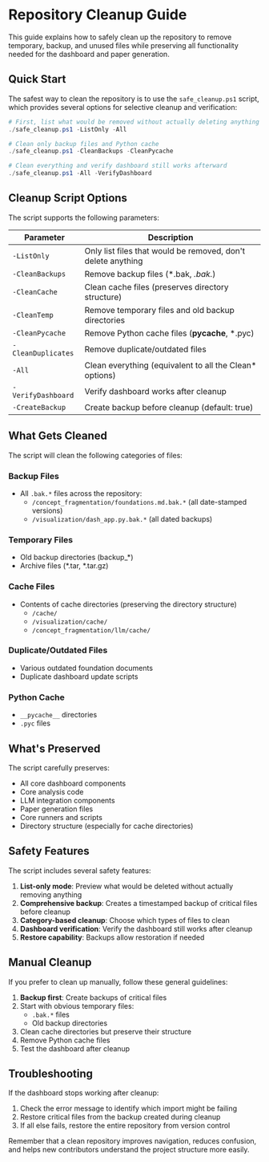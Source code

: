 # Repository Cleanup Guide

This guide explains how to safely clean up the repository to remove temporary, backup, and unused files while preserving all functionality needed for the dashboard and paper generation.

## Quick Start

The safest way to clean the repository is to use the `safe_cleanup.ps1` script, which provides several options for selective cleanup and verification:

```powershell
# First, list what would be removed without actually deleting anything
./safe_cleanup.ps1 -ListOnly -All

# Clean only backup files and Python cache
./safe_cleanup.ps1 -CleanBackups -CleanPycache

# Clean everything and verify dashboard still works afterward
./safe_cleanup.ps1 -All -VerifyDashboard
```

## Cleanup Script Options

The script supports the following parameters:

| Parameter | Description |
|-----------|-------------|
| `-ListOnly` | Only list files that would be removed, don't delete anything |
| `-CleanBackups` | Remove backup files (*.bak, *.bak.*) |
| `-CleanCache` | Clean cache files (preserves directory structure) |
| `-CleanTemp` | Remove temporary files and old backup directories |
| `-CleanPycache` | Remove Python cache files (__pycache__, *.pyc) |
| `-CleanDuplicates` | Remove duplicate/outdated files |
| `-All` | Clean everything (equivalent to all the Clean* options) |
| `-VerifyDashboard` | Verify dashboard works after cleanup |
| `-CreateBackup` | Create backup before cleanup (default: true) |

## What Gets Cleaned

The script will clean the following categories of files:

### Backup Files
- All `.bak.*` files across the repository:
  - `/concept_fragmentation/foundations.md.bak.*` (all date-stamped versions)
  - `/visualization/dash_app.py.bak.*` (all dated backups)

### Temporary Files
- Old backup directories (backup_*)
- Archive files (*.tar, *.tar.gz)

### Cache Files
- Contents of cache directories (preserving the directory structure)
  - `/cache/`
  - `/visualization/cache/`
  - `/concept_fragmentation/llm/cache/`

### Duplicate/Outdated Files
- Various outdated foundation documents
- Duplicate dashboard update scripts

### Python Cache
- `__pycache__` directories
- `.pyc` files

## What's Preserved

The script carefully preserves:

- All core dashboard components
- Core analysis code
- LLM integration components
- Paper generation files
- Core runners and scripts
- Directory structure (especially for cache directories)

## Safety Features

The script includes several safety features:

1. **List-only mode**: Preview what would be deleted without actually removing anything
2. **Comprehensive backup**: Creates a timestamped backup of critical files before cleanup
3. **Category-based cleanup**: Choose which types of files to clean
4. **Dashboard verification**: Verify the dashboard still works after cleanup
5. **Restore capability**: Backups allow restoration if needed

## Manual Cleanup

If you prefer to clean up manually, follow these general guidelines:

1. **Backup first**: Create backups of critical files
2. Start with obvious temporary files:
   - `.bak.*` files
   - Old backup directories
3. Clean cache directories but preserve their structure
4. Remove Python cache files
5. Test the dashboard after cleanup

## Troubleshooting

If the dashboard stops working after cleanup:

1. Check the error message to identify which import might be failing
2. Restore critical files from the backup created during cleanup
3. If all else fails, restore the entire repository from version control

Remember that a clean repository improves navigation, reduces confusion, and helps new contributors understand the project structure more easily.